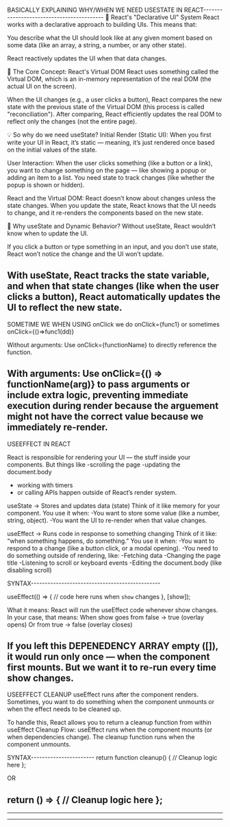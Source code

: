 BASICALLY EXPLAINING WHY/WHEN WE NEED USESTATE IN REACT------------------------------------------
🧠 React's "Declarative UI" System
React works with a declarative approach to building UIs. This means that:

You describe what the UI should look like at any given moment based on some data (like an array, a string, a number, or any other state).

React reactively updates the UI when that data changes.

🚨 The Core Concept: React's Virtual DOM
React uses something called the Virtual DOM, which is an in-memory representation of the real DOM (the actual UI on the screen).

When the UI changes (e.g., a user clicks a button), React compares the new state with the previous state of the Virtual DOM (this process is called "reconciliation"). After comparing, React efficiently updates the real DOM to reflect only the changes (not the entire page).

💡 So why do we need useState?
Initial Render (Static UI):
When you first write your UI in React, it’s static — meaning, it’s just rendered once based on the initial values of the state.

User Interaction:
When the user clicks something (like a button or a link), you want to change something on the page — like showing a popup or adding an item to a list. You need state to track changes (like whether the popup is shown or hidden).

React and the Virtual DOM:
React doesn’t know about changes unless the state changes. When you update the state, React knows that the UI needs to change, and it re-renders the components based on the new state.

🚀 Why useState and Dynamic Behavior?
Without useState, React wouldn’t know when to update the UI.

If you click a button or type something in an input, and you don’t use state, React won’t notice the change and the UI won’t update.

With useState, React tracks the state variable, and when that state changes (like when the user clicks a button), React automatically updates the UI to reflect the new state.
--------------------------------------------------------------------------------------------------
SOMETIME WE WHEN USING onClick we do onClick={func1} or sometimes onClick={()=>func1(dd)}

Without arguments: Use onClick={functionName} to directly reference the function.

With arguments: Use onClick={() => functionName(arg)} to pass arguments or include extra logic, preventing immediate execution during render because the arguement might not have the correct 
value because we immediately re-render.
--------------------------------------------------------------------------------------------------
USEEFFECT IN REACT

React is responsible for rendering your UI — the stuff inside your components.
But things like 
-scrolling the page
-updating the document.body
- working with timers
- or calling APIs 
happen outside of React’s render system.


useState → Stores and updates data (state)
Think of it like memory for your component.
You use it when:
-You want to store some value (like a number, string, object).
-You want the UI to re-render when that value changes.


useEffect → Runs code in response to something changing
Think of it like: “when something happens, do something.”
You use it when:
-You want to respond to a change (like a button click, or a modal opening).
-You need to do something outside of rendering, like:
-Fetching data
-Changing the page title
-Listening to scroll or keyboard events
-Editing the document.body (like disabling scroll)

SYNTAX-----------------------------------------------

useEffect(() => {
  // code here runs when `show` changes
}, [show]);

What it means:
React will run the useEffect code whenever show changes.
In your case, that means:
When show goes from false → true (overlay opens)
Or from true → false (overlay closes)

If you left this DEPENEDENCY ARRAY empty ([]), it would 
run only once — when the component first mounts. But we
 want it to re-run every time show changes.
---------------------------------------------------------

USEEFFECT CLEANUP
useEffect runs after the component renders. Sometimes, you want to do something when the component unmounts or when the effect needs to be cleaned up.

To handle this, React allows you to return a cleanup function from within useEffect
Cleanup Flow:
useEffect runs when the component mounts (or when dependencies change).
The cleanup function runs when the component unmounts.

SYNTAX-----------------------
return function cleanup() {
  // Cleanup logic here
};

OR

return () => {
  // Cleanup logic here
};
------------------------------
--------------------------------------------------------------------------------------------------

-----

